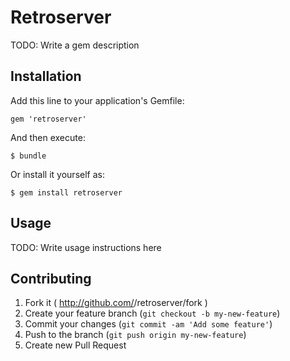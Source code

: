# Retroserver

TODO: Write a gem description

## Installation

Add this line to your application's Gemfile:

    gem 'retroserver'

And then execute:

    $ bundle

Or install it yourself as:

    $ gem install retroserver

## Usage

TODO: Write usage instructions here

## Contributing

1. Fork it ( http://github.com/<my-github-username>/retroserver/fork )
2. Create your feature branch (`git checkout -b my-new-feature`)
3. Commit your changes (`git commit -am 'Add some feature'`)
4. Push to the branch (`git push origin my-new-feature`)
5. Create new Pull Request
